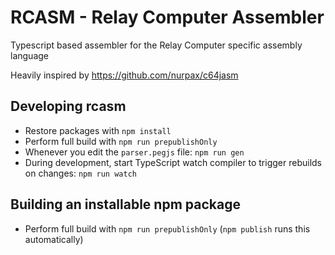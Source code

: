 # RCASM - Relay Computer Assembler

Typescript based assembler for the Relay Computer specific assembly language

Heavily inspired by https://github.com/nurpax/c64jasm

## Developing rcasm

- Restore packages with `npm install`
- Perform full build with `npm run prepublishOnly`
- Whenever you edit the `parser.pegjs` file: `npm run gen`
- During development, start TypeScript watch compiler to trigger rebuilds on changes: `npm run watch`

## Building an installable npm package

- Perform full build with `npm run prepublishOnly` (`npm publish` runs this automatically)
